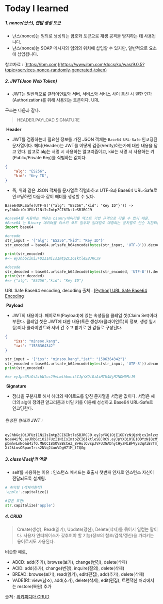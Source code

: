# Today I learned



##### 1. nonce(난스), 랜덤 생성 토큰

- 난스(nonce)는 임의로 생성되는 암호화 토큰으로 재생 공격을 방지하는 데 사용됩니다.
- 난스(nonce)는 SOAP 메시지의 임의의 위치에 삽입할 수 있지만, 일반적으로 <UsernameToken> 요소에 삽입됩니다.

참고자료 : [https://ibm.com](https://www.ibm.com/docs/ko/was/9.0.5?topic=services-nonce-randomly-generated-token)



##### 2.  JWT(Json Web Token)

- JWT는 일반적으로 클라이언트와 서버, 서비스와 서비스 사이 통신 시 권한 인가(Authorization)를 위해 사용되는 토큰이다. URL

구조는 다음과 같다.

>
>
>HEADER.PAYLOAD.SIGNATURE
>
>

​	**Header**

- JWT를 검증하는데 필요한 정보를 가진 JSON 객체는 `Base64 URL-Safe` 인코딩된 문자열이다. 헤더(Header)는 JWT를 어떻게 검증(Verify)하는가에 대한 내용을 담고 있다. 참고로 alg는 서명 시 사용하는 알고리즘이고, kid는 서명 시 사용하는 키(Public/Private Key)를 식별하는 값이다.

```json
{
    "alg": "ES256",
    "kid": "Key ID",
}
```

- 즉, 위와 같은 JSON 객체를 문자열로 직렬화하고 UTF-8과 Base64 URL-Safe로 인코딩하면 다음과 같이 헤더를 생성할 수 있다.

```
Base64URLSafe(UTF-8('{"alg": "ES256","kid": "Key ID"}')) -> eyJhbGciOiJFUzI1NiIsImtpZCI6IktleSBJRCJ9
```

```python
#base64를 사용하는 이유는 bianry데이터를 텍스트 기반 규격으로 다룰 수 있기 때문.
#Base64 는 Binary 데이터를 아스키 코드 일부와 일대일로 매칭되는 문자열로 단순 치환되는 인코딩 방식이다.
import base64

#encode
str_input = '{"alg": "ES256","kid": "Key ID"}'
str_encoded = base64.urlsafe_b64encode(bytes(str_input, 'UTF-8')).decode("UTF-8")

print(str_encoded)
#=> eyJhbGciOiJFUzI1NiIsImtpZCI6IktleSBJRCJ9
```

```python
#decode
str_decoded = base64.urlsafe_b64decode(bytes(str_encoded, 'UTF-8')).decode("UTF-8")
print(str_decoded)
#=> {"alg": "ES256","kid": "Key ID"}
```

URL Safe Base64 encoding, decoding 출처 : [[Python] URL Safe Base64 Encoding](https://m.blog.naver.com/PostView.naver?isHttpsRedirect=true&blogId=wideeyed&logNo=222022018834)

​	**Payload**

- JWT의 내용이다. 페이로드(Payload)에 있는 속성들을 클레임 셋(Claim Set)이라 부른다. 클레임 셋은 JWT에 대한 내용(토큰 생성자(클라이언트)의 정보, 생성 일시 등)이나 클라이언트와 서버 간 주고 받기로 한 값들로 구성된다.

```json
{
    "iss": "minsoo.kang",
    "iat": "1586364342"
}
```

```python
str_input = '{"iss": "minsoo.kang","iat": "1586364342"}'
str_encoded = base64.urlsafe_b64encode(bytes(str_input, 'UTF-8')).decode('UTF-8')
print(str_encoded)

#=> eyJpc3MiOiAibWluc29vLmthbmciLCJpYXQiOiAiMTU4NjM2NDM0MiJ9
```

​	**Signature**

- 점(.)을 구분자로 해서 헤더와 페이로드를 합친 문자열을 서명한 값이다. 서명은 헤더의 alg에 정의된 알고리즘과 비밀 키를 이용해 성성하고 Base64 URL-Safe로 인코딩한다.

###### 완성된 형태의 JWT : 

```
eyJhbGciOiJFUzI1NiIsImtpZCI6IktleSBJRCJ9.eyJpYXQiOjE1ODYzNjQzMjcsImlzcyI6ImppbmhvLn
NoaW4ifQ.eyJhbGciOiJFUzI1NiIsImtpZCI6IktleSBJRC9.eyJpYXQiOjE1ODYzNjQzMjcsImlzcyI6Imp
pbmhvLnNoaW4ifQ.MEQCIBSOVBBsCeZ_8vHulOvspJVFU3GADhyCHyzMiBFVyS3qAiB7Tm_ME
Xi2kLusOBpanIrcs2NVq24uuVDgH71M_fIQGg
```



##### 3. class내 self의 역할

- self를 사용하는 이유 :  인스턴스 메서드는 호출시 첫번째 인자로 인스턴스 자신이 전달되도록 설계됨.

```python
# 축약형 (객체지향적)
'apple'.capitalize()

#같은 표현!
str.capitalize('apple')
```



##### 4. CRUD

> Create(생성), Read(읽기), Update(갱신), Delete(삭제)를 묶어서 일컫는 말이다. 사용자 인터페이스가 갖추어야 할 기능(정보의 참조/검색/갱신)을 가리키는 용어로서도 사용된다.

비슷한 예로, 

- ABCD: add(추가), browse(보기), change(변경), delete(삭제)
- ACID: add(추가), change(변경), inquire(질의), delete(삭제)
- BREAD: browse(보기), read(읽기), edit(편집), add(추가), delete(삭제)
- VADE(R): view(참조), add(추가), delete(삭제), edit(편집), 트랜잭션 처리에서는 restore(복원) 추가

출처 : [위키피디아 CRUD](https://ko.wikipedia.org/wiki/CRUD)



